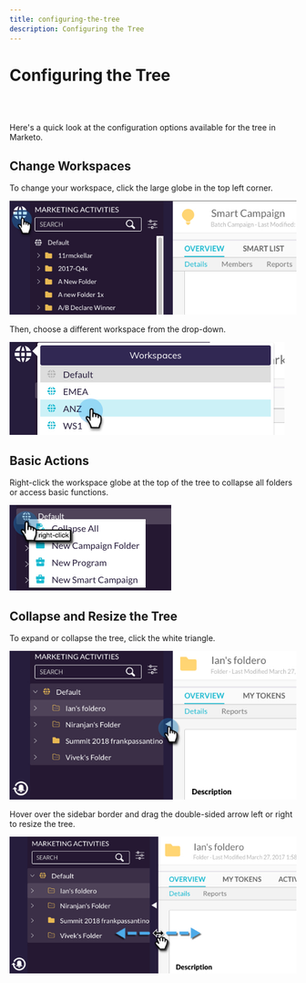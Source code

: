 ```yaml
---
title: configuring-the-tree
description: Configuring the Tree
---
```


# Configuring the Tree

<br>&nbsp;

Here's a quick look at the configuration options available for the tree in Marketo.

## Change Workspaces

To change your workspace, click the large globe in the top left corner.

   ![Image One](/help/sky/assets/tree/configuring-the-tree/configuring-the-tree-1.png)

Then, choose a different workspace from the drop-down.

   ![Image Two](/help/sky/assets/tree/configuring-the-tree/configuring-the-tree-2.png)

## Basic Actions

Right-click the workspace globe at the top of the tree to collapse all folders or access basic functions.

   ![Image Three](/help/sky/assets/tree/configuring-the-tree/configuring-the-tree-3.png)

## Collapse and Resize the Tree

To expand or collapse the tree, click the white triangle.

   ![Image Four](/help/sky/assets/tree/configuring-the-tree/configuring-the-tree-4.png)

Hover over the sidebar border and drag the double-sided arrow left or right to resize the tree.

   ![Image Five](/help/sky/assets/tree/configuring-the-tree/configuring-the-tree-5.png)
